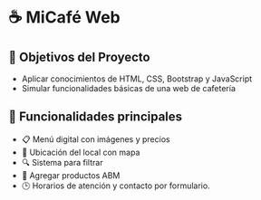 # ☕ MiCafé Web

## 📌 Objetivos del Proyecto

- Aplicar conocimientos de HTML, CSS, Bootstrap y JavaScript
- Simular funcionalidades básicas de una web de cafetería

## 🌟 Funcionalidades principales

- 📋 Menú digital con imágenes y precios
- 📍 Ubicación del local con mapa
- 🔍 Sistema para filtrar
- 📝 Agregar productos ABM
- 🕒 Horarios de atención y contacto por formulario.
